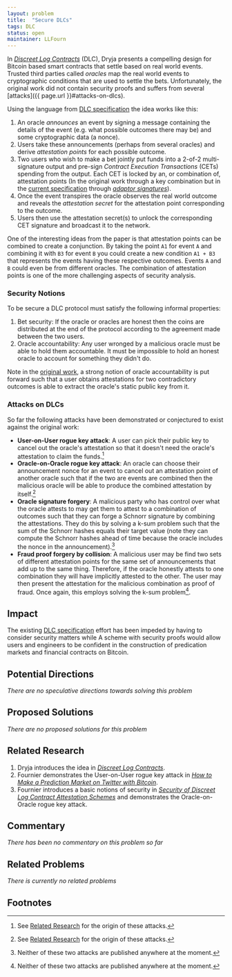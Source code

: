 ```yaml
---
layout: problem
title:  "Secure DLCs"
tags: DLC
status: open
maintainer: LLFourn
---
```


In *[Discreet Log Contracts]* (DLC), Dryja presents a compelling design for Bitcoin based smart contracts that settle based on real world events.
Trusted third parties called *oracles* map the real world events to cryptographic conditions that are used to settle the bets.
Unfortunately, the original work did not contain security proofs and suffers from several [attacks]({{ page.url }}#attacks-on-dlcs).

Using the language from [DLC specification] the idea works like this:

1. An oracle *announces* an event by signing a message containing the details of the event (e.g. what possible outcomes there may be) and some cryptographic data (a nonce).
2. Users take these announcements (perhaps from several oracles) and derive *attestation points* for each possible outcome.
3. Two users who wish to make a bet jointly put funds into a 2-of-2 multi-signature output and pre-sign *Contract Execution Transactions* (CETs) spending from the output.
   Each CET is locked by an, or combination of, attestation points (In the original work through a key combination but in the [current specification][DLC specification] through *[adaptor signatures]*).
4. Once the event transpires the oracle observes the real world outcome and reveals the *attestation secret* for the attestation point corresponding to the outcome.
5. Users then use the attestation secret(s) to unlock the corresponding CET signature and broadcast it to the network.


One of the interesting ideas from the paper is that attestation points can be combined to create a conjunction.
By taking the point `A1` for event `A` and combining it with `B3` for event `B` you could create a new condition `A1 + B3` that represents the events having these respective outcomes.
Events `A` and `B` could even be from different oracles.
The combination of attestation points is one of the more challenging aspects of security analysis.

### Security Notions

To be secure a DLC protocol must satisfy the following informal properties:

1. Bet security: If the oracle or oracles are honest then the coins are distributed at the end of the protocol according to the agreement made between the two users.
2. Oracle accountability: Any user wronged by a malicious oracle must be able to hold them accountable. It must be impossible to hold an honest oracle to account for something they didn't do.

Note in the [original work][Discreet Log Contracts], a strong notion of oracle accountability is put forward such that a user obtains attestations for two contradictory outcomes is able to extract the oracle's static public key from it.

### Attacks on DLCs

So far the following attacks have been demonstrated or conjectured to exist against the original work:

- **User-on-User rogue key attack**: A user can pick their public key to cancel out the oracle's attestation so that it doesn't need the oracle's attestation to claim the funds.[^1]
- **Oracle-on-Oracle rogue key attack**: An oracle can choose their announcement nonce for an event to cancel out an attestation point of another oracle such that if the two are events are combined then the malicious oracle will be able to produce the combined attestation by itself.[^1]
- **Oracle signature forgery**: A malicious party who has control over what the oracle attests to may get them to attest to a combination of outcomes such that they can forge a Schnorr signature by combining the attestations. They do this by solving a k-sum problem such that the sum of the Schnorr hashes equals their target value (note they can compute the Schnorr hashes ahead of time because the oracle includes the nonce in the announcement).[^2]
- **Fraud proof forgery by collision**: A malicious user may be find two sets of different attestation points for the same set of announcements that add up to the same thing. Therefore, if the oracle honestly attests to one combination they will have implicitly attested to the other. The user may then present the attestation for the malicious combination as proof of fraud. Once again, this employs solving the k-sum problem[^2].

## Impact

The existing [DLC specification] effort has been impeded by having to consider security matters while
A scheme with security proofs would allow users and engineers to be confident in the construction of predication markets and financial contracts on Bitcoin.

## Potential Directions

<!-- - The main use of listing hand-wavy directions is useful to further explore the problem. -->
*There are no speculative directions towards solving this problem*

## Proposed Solutions

*There are no proposed solutions for this problem*

## Related Research

1. Dryja introduces the idea in *[Discreet Log Contracts]*.
2. Fournier demonstrates the User-on-User rogue key attack in *[How to Make a Prediction Market on Twitter with Bitcoin]*.
3. Fournier introduces a basic notions of security in *[Security of Discreet Log Contract Attestation Schemes]* and demonstrates the Oracle-on-Oracle rogue key attack.

## Commentary

*There has been no commentary on this problem so far*

## Related Problems

*There is currently no related problems*

## Footnotes

[^1]: See [Related Research](#related-research) for the origin of these attacks.
[^2]: Neither of these two attacks are published anywhere at the moment.

[DLC specification]: https://github.com/discreetlogcontracts/dlcspecs
[Discreet Log Contracts]: https://adiabat.github.io/dlc.pdf
[How to Make a Prediction Market on Twitter with Bitcoin]: https://github.com/LLFourn/two-round-dlc/blob/master/main.pdf
[Security of Discreet Log Contract Attestation Schemes]: https://github.com/LLFourn/dlc-sec/blob/master/main.pdf
[adaptor signatures]: https://bitcoinops.org/en/topics/adaptor-signatures/

